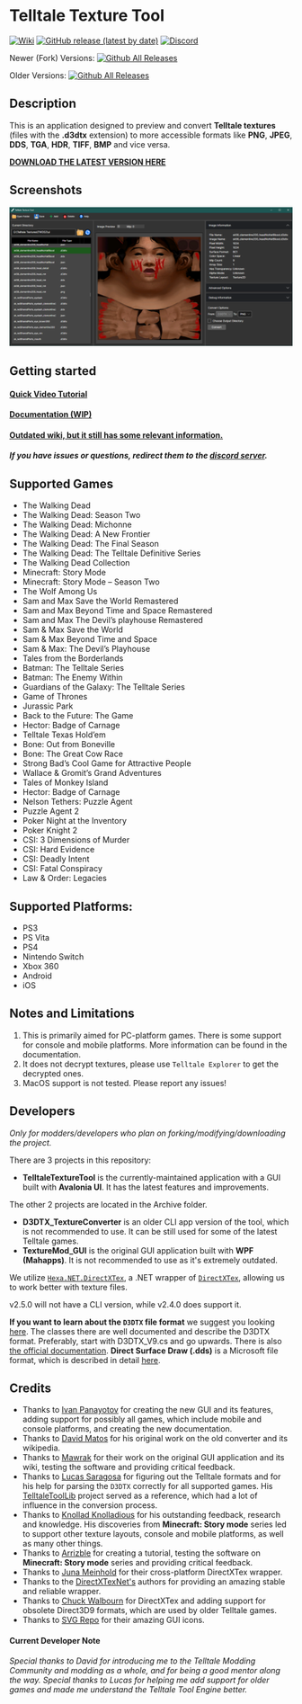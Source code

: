 # Telltale Texture Tool

[![Wiki](https://img.shields.io/badge/Wiki-grey)](https://github.com/Telltale-Modding-Group/DDS-D3DTX-Converter/wiki)
[![GitHub release (latest by date)](https://img.shields.io/github/v/release/iMrShadow/DDS-D3DTX-Converter)](https://github.com/iMrShadow/DDS-D3DTX-Converter/releases/) [![Discord](https://img.shields.io/badge/Discord-blue?logo=Discord&logoColor=fff)](https://discord.com/invite/HqpnTenqwp)

Newer (Fork) Versions:
[![Github All Releases](https://img.shields.io/github/downloads/iMrShadow/DDS-D3DTX-Converter/total.svg)](https://github.com/iMrShadow/DDS-D3DTX-Converter/releases/)

Older Versions:
[![Github All Releases](https://img.shields.io/github/downloads/Telltale-Modding-Group/DDS-D3DTX-Converter/total.svg)](https://github.com/Telltale-Modding-Group/DDS-D3DTX-Converter/releases)  

## Description
This is an application designed to preview and convert **Telltale textures** (files with the **.d3dtx** extension) to more accessible formats like **PNG**, **JPEG**, **DDS**, **TGA**, **HDR**, **TIFF**, **BMP** and vice versa.

**[DOWNLOAD THE LATEST VERSION HERE](https://github.com/iMrShadow/DDS-D3DTX-Converter/releases)**

## Screenshots
![Main 1](Docs/tutorial-screenshots/mainThumb.png)

## Getting started

#### [Quick Video Tutorial](https://www.youtube.com/watch?v=pjRhuKe72Qo)

#### [Documentation (WIP)](Docs/home.md)

#### [Outdated wiki, but it still has some relevant information.](https://github.com/Telltale-Modding-Group/DDS-D3DTX-Converter/wiki)

##### If you have issues or questions, redirect them to the [discord server](https://discord.com/invite/HqpnTenqwp).

## Supported Games

- The Walking Dead 
- The Walking Dead: Season Two
- The Walking Dead: Michonne
- The Walking Dead: A New Frontier
- The Walking Dead: The Final Season
- The Walking Dead: The Telltale Definitive Series
- The Walking Dead Collection
- Minecraft: Story Mode
- Minecraft: Story Mode – Season Two
- The Wolf Among Us
- Sam and Max Save the World Remastered
- Sam and Max Beyond Time and Space Remastered
- Sam and Max The Devil’s playhouse Remastered
- Sam & Max Save the World
- Sam & Max Beyond Time and Space
- Sam & Max: The Devil’s Playhouse
- Tales from the Borderlands
- Batman: The Telltale Series
- Batman: The Enemy Within
- Guardians of the Galaxy: The Telltale Series 
- Game of Thrones
- Jurassic Park
- Back to the Future: The Game
- Hector: Badge of Carnage
- Telltale Texas Hold’em
- Bone: Out from Boneville
- Bone: The Great Cow Race
- Strong Bad’s Cool Game for Attractive People
- Wallace & Gromit’s Grand Adventures
- Tales of Monkey Island
- Hector: Badge of Carnage
- Nelson Tethers: Puzzle Agent
- Puzzle Agent 2
- Poker Night at the Inventory
- Poker Knight 2
- CSI: 3 Dimensions of Murder
- CSI: Hard Evidence
- CSI: Deadly Intent
- CSI: Fatal Conspiracy
- Law & Order: Legacies

## Supported Platforms:
- PS3
- PS Vita
- PS4
- Nintendo Switch
- Xbox 360
- Android
- iOS

## Notes and Limitations

1. This is primarily aimed for PC-platform games. There is some support for console and mobile platforms. More information can be found in the documentation.
2. It does not decrypt textures, please use `Telltale Explorer` to get the decrypted ones.
3. MacOS support is not tested. Please report any issues!

## Developers

*Only for modders/developers who plan on forking/modifying/downloading the project.*

There are 3 projects in this repository:
- **TelltaleTextureTool** is the currently-maintained application with a GUI built with **Avalonia UI**. It has the latest features and improvements.

The other 2 projects are located in the Archive folder.
- **D3DTX_TextureConverter** is an older CLI app version of the tool, which is not recommended to use. It can be still used for some of the latest Telltale games.
- **TextureMod_GUI** is the original GUI application built with **WPF (Mahapps)**. It is not recommended to use as it's extremely outdated.

We utilize [`Hexa.NET.DirectXTex`](https://github.com/HexaEngine/Hexa.NET.DirectXTex), a .NET wrapper of [`DirectXTex`](https://github.com/microsoft/DirectXTex), allowing us to work better with texture files.

v2.5.0 will not have a CLI version, while v2.4.0 does support it.

**If you want to learn about the `D3DTX` file format** we suggest you looking [here](https://github.com/iMrShadow/DDS-D3DTX-Converter/tree/main/TelltaleTextureTool/TelltaleTextureTool/Telltale/FileTypes/D3DTX/Versions). The classes there are well documented and describe the D3DTX format. Preferably, start with D3DTX_V9.cs and go upwards. There is also [the official documentation](/Docs/home.md).
**Direct Surface Draw (.dds)** is a Microsoft file format, which is described in detail [here](https://learn.microsoft.com/en-us/windows/win32/direct3ddds/dx-graphics-dds).

## Credits
- Thanks to [Ivan Panayotov](https://github.com/iMrShadow) for creating the new GUI and its features, adding support for possibly all games, which include mobile and console platforms, and creating the new documentation.
- Thanks to [David Matos](https://github.com/frostbone25) for his original work on the old converter and its wikipedia. 
- Thanks to [Mawrak](https://github.com/Mawrak) for their work on the original GUI application and its wiki, testing the software and providing critical feedback.
- Thanks to [Lucas Saragosa](https://github.com/LucasSaragosa) for figuring out the Telltale formats and for his help for parsing the `D3DTX` correctly for all supported games. His [TelltaleToolLib](https://github.com/LucasSaragosa/TelltaleToolLib) project served as a reference, which had a lot of influence in the conversion process.
- Thanks to [Knollad Knolladious](https://github.com/LBPHaxMods) for his outstanding feedback, research and knowledge. His discoveries from **Minecraft: Story mode** series led to support other texture layouts, console and mobile platforms, as well as many other things.
- Thanks to [Arrizble](https://www.youtube.com/@arizzble2005) for creating a tutorial, testing the software on **Minecraft: Story mode** series and providing critical feedback.
- Thanks to [Juna Meinhold](https://github.com/JunaMeinhold) for their cross-platform DirectXTex wrapper.
- Thanks to the [DirectXTexNet's](https://github.com/deng0/DirectXTexNet) authors for providing an amazing stable and reliable wrapper.
- Thanks to [Chuck Walbourn](https://github.com/walbourn) for DirectXTex and adding support for obsolete Direct3D9 formats, which are used by older Telltale games.
- Thanks to [SVG Repo](https://www.svgrepo.com/) for their amazing GUI icons.

#### Current Developer Note
*Special thanks to David for introducing me to the Telltale Modding Community and modding as a whole, and for being a good mentor along the way.
Special thanks to Lucas for helping me add support for older games and made me understand the Telltale Tool Engine better.*
